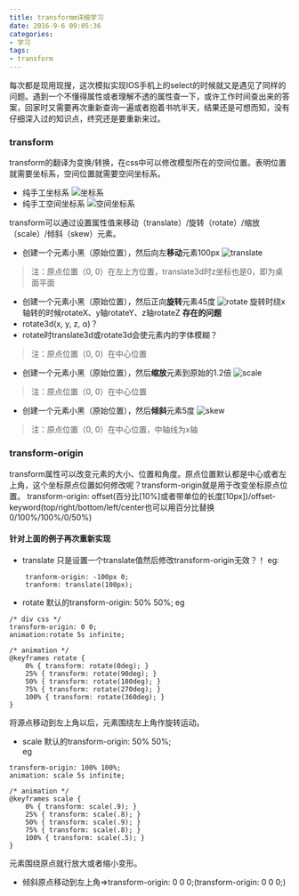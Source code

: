 ```yaml
---
title: transformm详细学习
date: 2016-9-6 09:05:36
categories:
- 学习
tags:
- transform 
---
```

每次都是现用现搜，这次模拟实现IOS手机上的select的时候就又是遇见了同样的问题。遇到一个不懂得属性或者理解不透的属性查一下，或许工作时间查出来的答案，回家时又需要再次重新查询一遍或者抱着书吭半天，结果还是可想而知，没有仔细深入过的知识点，终究还是要重新来过。
<!-- more -->

### transform
transform的翻译为变换/转换，在css中可以修改模型所在的空间位置。表明位置就需要坐标系，空间位置就需要空间坐标系。
* 纯手工坐标系
![坐标系](/assets/imgs/20160906/20160906092758.jpg)
* 纯手工空间坐标系
![空间坐标系](/assets/imgs/20160906/20160906092839.jpg)

transform可以通过设置属性值来移动（translate）/旋转（rotate）/缩放（scale）/倾斜（skew）元素。

* 创建一个元素小黑（原始位置），然后向左**移动**元素100px
![translate](/assets/imgs/20160906/translate.png)
> 注：原点位置（0, 0）在左上方位置，translate3d时z坐标也是0，即为桌面平面  
* 创建一个元素小黑（原始位置），然后正向**旋转**元素45度
![rotate](/assets/imgs/20160906/rotate.png)
 旋转时绕x轴转的时候rotateX、y轴rotateY、z轴rotateZ
 **存在的问题**
 * rotate3d(x, y, z, α)？
 * rotate时translate3d或rotate3d会使元素内的字体模糊？

 > 注：原点位置（0, 0）在中心位置  
* 创建一个元素小黑（原始位置），然后**缩放**元素到原始的1.2倍
![scale](/assets/imgs/20160906/scale.png)
 > 注：原点位置（0, 0）在中心位置
* 创建一个元素小黑（原始位置），然后**倾斜**元素5度
![skew](/assets/imgs/20160906/skew.png)
 > 注：原点位置（0, 0）在中心位置，中轴线为x轴

### transform-origin
transform属性可以改变元素的大小、位置和角度。原点位置默认都是中心或者左上角，这个坐标原点位置如何修改呢？transform-origin就是用于改变坐标原点位置。
transform-origin: offset(百分比[10%]或者带单位的长度[10px])/offset-keyword(top/right/bottom/left/center也可以用百分比替换0/100%/100%/0/50%)

#### 针对上面的例子再次重新实现
* translate
只是设置一个translate值然后修改transform-origin无效？！ 
eg:
```
	tranform-origin: -100px 0;
	tranform: translate(100px);
```
* rotate
默认的transform-origin: 50% 50%;
eg
```
/* div css */
transform-origin: 0 0;
animation:rotate 5s infinite;

/* animation */
@keyframes rotate {
	0% { transform: rotate(0deg); }
	25% { transform: rotate(90deg); }
	50% { transform: rotate(180deg); }
	75% { transform: rotate(270deg); }
	100% { transform: rotate(360deg); }
}
```
将源点移动到左上角以后，元素围绕左上角作旋转运动。  

* scale
默认的transform-origin: 50% 50%;  
eg
```
transform-origin: 100% 100%;
animation: scale 5s infinite;

/* animation */
@keyframes scale {
	0% { transform: scale(.9); }
	25% { transform: scale(.8); }
	50% { transform: scale(.9); }
	75% { transform: scale(.8); }
	100% { transform: scale(.5); }
}
```
元素围绕原点就行放大或者缩小变形。  

* 倾斜原点移动到左上角=>transform-origin: 0 0 0;(transform-origin: 0 0 0;)